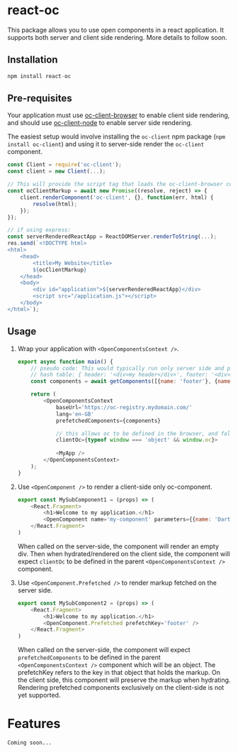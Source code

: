 # react-oc
This package allows you to use open components in a react application. It supports both server and client side rendering.
More details to follow soon.

## Installation

```js
npm install react-oc
```

## Pre-requisites
Your application must use [oc-client-browser](https://github.com/opencomponents/oc-client-browser) to enable client side rendering,
and should use [oc-client-node](https://github.com/opencomponents/oc-client-node) to enable server side rendering.

The easiest setup would involve installing the `oc-client` npm package (`npm install oc-client`) and using it to server-side render the `oc-client` component.

```js
const Client = require('oc-client');
const client = new Client(...);

// This will provide the script tag that loads the oc-client-browser code.
const ocClientMarkup = await new Promise((resolve, reject) => {
    client.renderComponent('oc-client', {}, function(err, html) {
        resolve(html); 
    });
});
```

```js
// if using express:
const serverRenderedReactApp = ReactDOMServer.renderToString(...);
res.send(`<!DOCTYPE html>
<html>
    <head>
        <title>My Website</title>
        ${ocClientMarkup}
    </head>
    <body>
        <div id="application">${serverRenderedReactApp}</div>
        <script src="/application.js"></script>
    </body>
</html>`);
```

## Usage

1. Wrap your application with `<OpenComponentsContext />`.
    ```js
    export async function main() {
        // pseudo code: This would typically run only server side and provide a
        // hash table: { header: '<div>my header</div>', footer: '<div>my footer</div>' }
        const components = await getComponents([{name: 'footer'}, {name: 'header'}]);

        return (
            <OpenComponentsContext 
                baseUrl='https://oc-registry.mydomain.com/'
                lang='en-GB'
                prefetchedComponents={components}

                // this allows oc to be defined in the browser, and falsy on the server.
                clientOc={typeof window === 'object' && window.oc}>
            
                <MyApp />
            </OpenComponentsContext>
        );
    }
    ```

2. Use `<OpenComponent />` to render a client-side only oc-component.
    ```js
    export const MySubComponent1 = (props) => (
        <React.Fragment>
            <h1>Welcome to my application.</h1>
            <OpenComponent name='my-component' parameters={{name: 'Darth Vader'}} />
        </React.Fragment>
    )
    ```
    When called on the server-side, the component will render an empty div. Then when hydrated/rendered on the client side, the component will expect `clientOc` to be defined in the parent `<OpenComponentsContext />` component.

3. Use `<OpenComponent.Prefetched />` to render markup fetched on the server side.
    ```js
    export const MySubComponent2 = (props) => (
        <React.Fragment>
            <h1>Welcome to my application.</h1>
            <OpenComponent.Prefetched prefetchKey='footer' />
        </React.Fragment>
    )
    ```
    When called on the server-side, the component will expect `prefetchedComponents` to be defined in the parent `<OpenComponentsContext />` component which will be an object. The prefetchKey refers to the key in that object that holds the markup. On the client side, this component will preserve the markup when hydrating. Rendering prefetched components exclusively on the client-side is not yet supported.

# Features
    Coming soon...